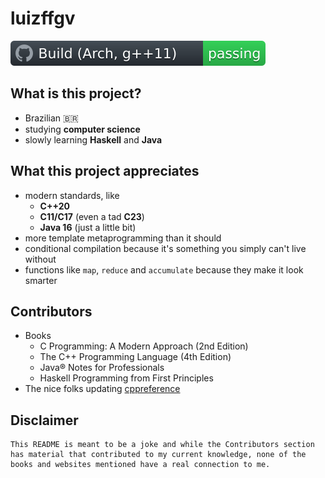 # luizffgv

![](badge.svg)

## What is this project?

- Brazilian 🇧🇷
- studying **computer science**
- slowly learning **Haskell** and **Java**

## What this project appreciates

- modern standards, like
  - **C++20**
  - **C11/C17** (even a tad **C23**)
  - **Java 16** (just a little bit)
- more template metaprogramming than it should
- conditional compilation because it's something you simply can't live without
- functions like `map`, `reduce` and `accumulate` because they make it look smarter

## Contributors

- Books
  - C Programming: A Modern Approach (2nd Edition)
  - The C++ Programming Language (4th Edition)
  - Java® Notes for Professionals
  - Haskell Programming from First Principles
- The nice folks updating [cppreference](https://en.cppreference.com)

## Disclaimer

```
This README is meant to be a joke and while the Contributors section has material that contributed to my current knowledge, none of the books and websites mentioned have a real connection to me.
```

<!-- <div> -->
<!-- <img align="center" src="https://github-readme-stats.vercel.app/api?username=luizffgv&theme=gotham&bg_color=0000&hide_border=true&show_icons=1&custom_title=Some cringe stats display&count_private=true"> -->
<!-- <img align="center" src="https://github-readme-stats.vercel.app/api/top-langs/?username=luizffgv&layout=compact&theme=gotham&bg_color=0000&hide_border=true&hide_title=true"> -->
<!-- </div> -->

<!-- Repos: -->
<!-- <a href="https://github.com/luizffgv?tab=repositories&q=&type=&language=c%2B%2B"> -->
<!-- <img align="center" src="https://img.shields.io/badge/C%2B%2B-00599C?style=flat&logo=c%2B%2B&logoColor=white"> -->
<!-- </a> <a href="https://github.com/luizffgv?tab=repositories&q=&type=&language=c"> -->
<!-- <img align="center" src="https://img.shields.io/badge/C-00599C?style=flat&logo=c&logoColor=white"> -->
<!-- </a> -->
